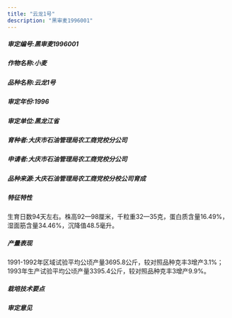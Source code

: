 ```yaml
---
title: "云龙1号"
description: "黑审麦1996001"
---
```

##### 审定编号:黑审麦1996001

##### 作物名称:小麦

##### 品种名称:云龙1号

##### 审定年份:1996

##### 审定单位:黑龙江省

##### 育种者:大庆市石油管理局农工商党校分公司

##### 申请者:大庆市石油管理局农工商党校分公司

##### 品种来源:大庆石油管理局农工商党校分校公司育成

##### 特征特性
生育日数94天左右。株高92—98厘米，千粒重32—35克，蛋白质含量16.49%，湿面筋含量34.46%，沉降值48.5毫升。

##### 产量表现
1991-1992年区域试验平均公顷产量3695.8公斤，较对照品种克丰3增产3.1%； 1993年生产试验平均公顷产量3395.4公斤，较对照品种克丰3增产9.9%。

##### 栽培技术要点


##### 审定意见

